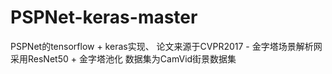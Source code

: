 # PSPNet-keras-master
PSPNet的tensorflow + keras实现、
论文来源于CVPR2017  - 金字塔场景解析网<br>
采用ResNet50 + 金字塔池化
数据集为CamVid街景数据集

